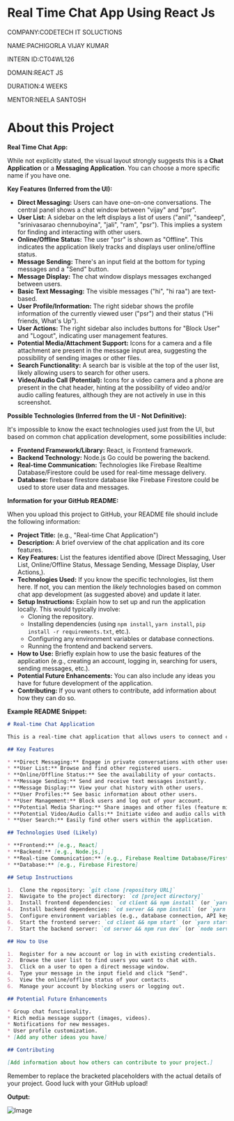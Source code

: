 # Real Time Chat App Using React Js

COMPANY:CODETECH IT SOLUCTIONS

NAME:PACHIGORLA VIJAY KUMAR

INTERN ID:CT04WL126

DOMAIN:REACT JS

DURATION:4 WEEKS

MENTOR:NEELA SANTOSH


# About this Project

**Real Time Chat App:**

While not explicitly stated, the visual layout strongly suggests this is a **Chat Application** or a **Messaging Application**. You can choose a more specific name if you have one.

**Key Features (Inferred from the UI):**

* **Direct Messaging:** Users can have one-on-one conversations. The central panel shows a chat window between "vijay" and "psr".
* **User List:** A sidebar on the left displays a list of users ("anil", "sandeep", "srinivasarao chennuboyina", "jali", "ram", "psr"). This implies a system for finding and interacting               with other users.
* **Online/Offline Status:** The user "psr" is shown as "Offline". This indicates the application likely tracks and displays user online/offline status.
* **Message Sending:** There's an input field at the bottom for typing messages and a "Send" button.
* **Message Display:** The chat window displays messages exchanged between users.
* **Basic Text Messaging:** The visible messages ("hi", "hi raa") are text-based.
* **User Profile/Information:** The right sidebar shows the profile information of the currently viewed user ("psr") and their status ("Hi friends, What's Up").
* **User Actions:** The right sidebar also includes buttons for "Block User" and "Logout", indicating user management features.
* **Potential Media/Attachment Support:** Icons for a camera and a file attachment are present in the message input area, suggesting the possibility of sending images or other files.
* **Search Functionality:** A search bar is visible at the top of the user list, likely allowing users to search for other users.
* **Video/Audio Call (Potential):** Icons for a video camera and a phone are present in the chat header, hinting at the possibility of video and/or audio calling features, although they are not actively in use in this screenshot.

**Possible Technologies (Inferred from the UI - Not Definitive):**

It's impossible to know the exact technologies used just from the UI, but based on common chat application development, some possibilities include:

* **Frontend Framework/Library:** React, is Frontend framework.
* **Backend Technology:** Node.js Go could be powering the backend.
* **Real-time Communication:** Technologies like Firebase Realtime Database/Firestore could be used for real-time message delivery.
* **Database:** firebase firestore database like Firebase Firestore could be used to store user data and messages.

**Information for your GitHub README:**

When you upload this project to GitHub, your README file should include the following information:

* **Project Title:** (e.g., "Real-time Chat Application")
* **Description:** A brief overview of the chat application and its core features.
* **Key Features:** List the features identified above (Direct Messaging, User List, Online/Offline Status, Message Sending, Message Display,  User Actions,).
* **Technologies Used:** If you know the specific technologies, list them here. If not, you can mention the *likely* technologies based on common chat app development (as suggested above) and update it later.
* **Setup Instructions:** Explain how to set up and run the application locally. This would typically involve:
    * Cloning the repository.
    * Installing dependencies (using `npm install`, `yarn install`, `pip install -r requirements.txt`, etc.).
    * Configuring any environment variables or database connections.
    * Running the frontend and backend servers.
* **How to Use:** Briefly explain how to use the basic features of the application (e.g., creating an account, logging in, searching for users, sending messages, etc.).
* **Potential Future Enhancements:** You can also include any ideas you have for future development of the application.
* **Contributing:** If you want others to contribute, add information about how they can do so.

**Example README Snippet:**

```markdown
# Real-time Chat Application

This is a real-time chat application that allows users to connect and communicate with each other directly.

## Key Features

* **Direct Messaging:** Engage in private conversations with other users.
* **User List:** Browse and find other registered users.
* **Online/Offline Status:** See the availability of your contacts.
* **Message Sending:** Send and receive text messages instantly.
* **Message Display:** View your chat history with other users.
* **User Profiles:** See basic information about other users.
* **User Management:** Block users and log out of your account.
* **Potential Media Sharing:** Share images and other files (feature might be under development or implemented).
* **Potential Video/Audio Calls:** Initiate video and audio calls with other users (feature might be under development or implemented).
* **User Search:** Easily find other users within the application.

## Technologies Used (Likely)

* **Frontend:** [e.g., React]
* **Backend:** [e.g., Node.js,]
* **Real-time Communication:** [e.g., Firebase Realtime Database/Firestore]
* **Database:** [e.g., Firebase Firestore]

## Setup Instructions

1.  Clone the repository: `git clone [repository URL]`
2.  Navigate to the project directory: `cd [project directory]`
3.  Install frontend dependencies: `cd client && npm install` (or `yarn install`)
4.  Install backend dependencies: `cd server && npm install` (or `yarn install` or `pip install -r requirements.txt`)
5.  Configure environment variables (e.g., database connection, API keys).
6.  Start the frontend server: `cd client && npm start` (or `yarn start`)
7.  Start the backend server: `cd server && npm run dev` (or `node server.js` or `python manage.py runserver`)

## How to Use

1.  Register for a new account or log in with existing credentials.
2.  Browse the user list to find users you want to chat with.
3.  Click on a user to open a direct message window.
4.  Type your message in the input field and click "Send".
5.  View the online/offline status of your contacts.
6.  Manage your account by blocking users or logging out.

## Potential Future Enhancements

* Group chat functionality.
* Rich media message support (images, videos).
* Notifications for new messages.
* User profile customization.
* [Add any other ideas you have]

## Contributing

[Add information about how others can contribute to your project.]
```

Remember to replace the bracketed placeholders with the actual details of your project. Good luck with your GitHub upload!

**Output:**

![Image](https://github.com/user-attachments/assets/dcbea947-3be0-4d56-998c-6c472ce528d1)
